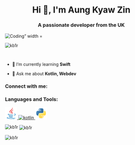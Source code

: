 <h1 align="center">Hi 👋, I'm Aung Kyaw Zin</h1>
<h3 align="center">A passionate developer from the UK</h3>
<img align="center" alt = "Coding” width = "400" src="https://i.pinimg.com/originals/91/90/8a/91908ad2f9aef293ed840739a291e9db.gif" 
     alt="London Animated: Creative studio life in GIFs by Wayne Dorrington" 
     ”>


<p align="left"> <img src="https://komarev.com/ghpvc/?username=kb1r&label=Profile%20views&color=0e75b6&style=flat" alt="kb1r" /> </p>

<p align="left"> <a href="https://twitter.com/" target="blank"><img src="https://img.shields.io/twitter/follow/?logo=twitter&style=for-the-badge" alt="" /></a> </p>

- 🌱 I’m currently learning **Swift**

- 💬 Ask me about **Kotlin, Webdev**

<h3 align="left">Connect with me:</h3>
<p align="left">
</p>

<h3 align="left">Languages and Tools:</h3>
<p align="left"> <a href="https://www.java.com" target="_blank" rel="noreferrer"> <img src="https://raw.githubusercontent.com/devicons/devicon/master/icons/java/java-original.svg" alt="java" width="40" height="40"/> </a> <a href="https://kotlinlang.org" target="_blank" rel="noreferrer"> <img src="https://www.vectorlogo.zone/logos/kotlinlang/kotlinlang-icon.svg" alt="kotlin" width="40" height="40"/> </a> <a href="https://www.python.org" target="_blank" rel="noreferrer"> <img src="https://raw.githubusercontent.com/devicons/devicon/master/icons/python/python-original.svg" alt="python" width="40" height="40"/> </a> </p>

<p><img align="left" src="https://github-readme-stats.vercel.app/api/top-langs?username=kb1r&show_icons=true&locale=en&layout=compact" alt="kb1r" /></p>

<p>&nbsp;<img align="center" src="https://github-readme-stats.vercel.app/api?username=kb1r&show_icons=true&locale=en" alt="kb1r" /></p>

<p><img align="center" src="https://github-readme-streak-stats.herokuapp.com/?user=kb1r&" alt="kb1r" /></p>
